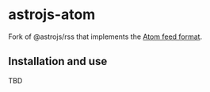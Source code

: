 # astrojs-atom

Fork of @astrojs/rss that implements the [Atom feed format](https://validator.w3.org/feed/docs/atom.html).

## Installation and use

TBD
